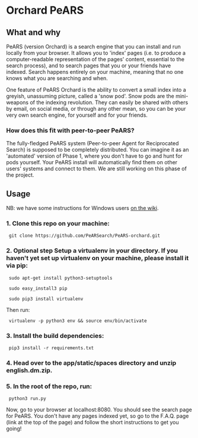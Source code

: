 # Orchard PeARS

## What and why

PeARS (version Orchard) is a search engine that you can install and run locally from your browser. It allows you to 'index' pages (i.e. to produce a computer-readable representation of the pages' content, essential to the search process), and to search pages that you or your friends have indexed. Search happens entirely on your machine, meaning that no one knows what you are searching and when.

One feature of PeARS Orchard is the ability to convert a small index into a greyish, unassuming picture, called a 'snow pod'. Snow pods are the mini-weapons of the indexing revolution. They can easily be shared with others by email, on social media, or through any other mean, so you can be your very own search engine, for yourself and for your friends.


### How does this fit with peer-to-peer PeARS?

The fully-fledged PeARS system (Peer-to-peer Agent for Reciprocated Search) is supposed to be completely distributed. You can imagine it as an 'automated' version of Phase 1, where you don't have to go and hunt for pods yourself. Your PeARS install will automatically find them on other users' systems and connect to them. We are still working on this phase of the project.


## Usage

NB: we have some instructions for Windows users [on the wiki](https://github.com/PeARSearch/PeARS-orchard/wiki/Windows-installation).

### 1. Clone this repo on your machine:

     git clone https://github.com/PeARSearch/PeARS-orchard.git


### 2. **Optional step** Setup a virtualenv in your directory. If you haven't yet set up virtualenv on your machine, please install it via pip:


     sudo apt-get install python3-setuptools

     sudo easy_install3 pip    

     sudo pip3 install virtualenv

Then run:

     virtualenv -p python3 env && source env/bin/activate

### 3. Install the build dependencies:

     pip3 install -r requirements.txt

### 4. Head over to the app/static/spaces directory and unzip english.dm.zip.

### 5. In the root of the repo, run:

     python3 run.py

Now, go to your browser at localhost:8080. You should see the search page for PeARS. You don't have any pages indexed yet, so go to the F.A.Q. page (link at the top of the page) and follow the short instructions to get you going!


